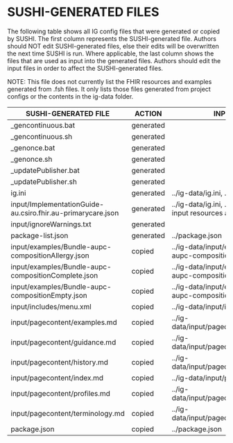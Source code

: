# SUSHI-GENERATED FILES #

The following table shows all IG config files that were generated or copied by SUSHI.  The first column
represents the SUSHI-generated file. Authors should NOT edit SUSHI-generated files, else their edits will
be overwritten the next time SUSHI is run. Where applicable, the last column shows the files that are used
as input into the generated files. Authors should edit the input files in order to affect the SUSHI-generated
files.

NOTE: This file does not currently list the FHIR resources and examples generated from .fsh files. It only
lists those files generated from project configs or the contents in the ig-data folder.

| SUSHI-GENERATED FILE                                        | ACTION    | INPUT FILE(S)                                                       |
| ----------------------------------------------------------- | --------- | ------------------------------------------------------------------- |
| _gencontinuous.bat                                          | generated |                                                                     |
| _gencontinuous.sh                                           | generated |                                                                     |
| _genonce.bat                                                | generated |                                                                     |
| _genonce.sh                                                 | generated |                                                                     |
| _updatePublisher.bat                                        | generated |                                                                     |
| _updatePublisher.sh                                         | generated |                                                                     |
| ig.ini                                                      | generated | ../ig-data/ig.ini, ../package.json                                  |
| input/ImplementationGuide-au.csiro.fhir.au-primarycare.json | generated | ../ig-data/ig.ini, ../package.json, {all input resources and pages} |
| input/ignoreWarnings.txt                                    | generated |                                                                     |
| package-list.json                                           | generated | ../package.json                                                     |
| input/examples/Bundle-aupc-compositionAllergy.json          | copied    | ../ig-data/input/examples/Bundle-aupc-compositionAllergy.json       |
| input/examples/Bundle-aupc-compositionComplete.json         | copied    | ../ig-data/input/examples/Bundle-aupc-compositionComplete.json      |
| input/examples/Bundle-aupc-compositionEmpty.json            | copied    | ../ig-data/input/examples/Bundle-aupc-compositionEmpty.json         |
| input/includes/menu.xml                                     | copied    | ../ig-data/input/includes/menu.xml                                  |
| input/pagecontent/examples.md                               | copied    | ../ig-data/input/pagecontent/examples.md                            |
| input/pagecontent/guidance.md                               | copied    | ../ig-data/input/pagecontent/guidance.md                            |
| input/pagecontent/history.md                                | copied    | ../ig-data/input/pagecontent/history.md                             |
| input/pagecontent/index.md                                  | copied    | ../ig-data/input/pagecontent/index.md                               |
| input/pagecontent/profiles.md                               | copied    | ../ig-data/input/pagecontent/profiles.md                            |
| input/pagecontent/terminology.md                            | copied    | ../ig-data/input/pagecontent/terminology.md                         |
| package.json                                                | copied    | ../package.json                                                     |